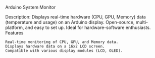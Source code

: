 Arduino System Monitor

Description: Displays real-time hardware (CPU, GPU, Memory) data (temperature and usage) on an Arduino display. Open-source, multi-platform, and easy to set up. Ideal for hardware-software enthusiasts.
Features

    Real-time monitoring of CPU, GPU, and Memory data.
    Displays hardware data on a 16x2 LCD screen.
    Compatible with various display modules (LCD, OLED).
